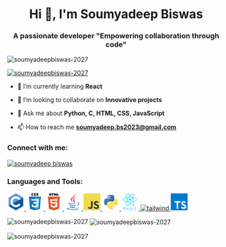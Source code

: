 <h1 align="center">Hi 👋, I'm Soumyadeep Biswas</h1>
<h3 align="center">A passionate developer "Empowering collaboration through code"</h3>

<p align="left"> <img src="https://komarev.com/ghpvc/?username=soumyadeepbiswas-2027&label=Profile%20views&color=0e75b6&style=flat" alt="soumyadeepbiswas-2027" /> </p>

<p align="left"> <a href="https://github.com/ryo-ma/github-profile-trophy"><img src="https://github-profile-trophy.vercel.app/?username=soumyadeepbiswas-2027" alt="soumyadeepbiswas-2027" /></a> </p>

- 🌱 I’m currently learning **React**

- 👯 I’m looking to collaborate on **Innovative projects**

- 💬 Ask me about **Python, C, HTML, CSS, JavaScript**

- 📫 How to reach me **soumyadeep.bs2023@gmail.com**

<h3 align="left">Connect with me:</h3>
<p align="left">
<a href="https://linkedin.com/in/soumyadeep biswas" target="blank"><img align="center" src="https://raw.githubusercontent.com/rahuldkjain/github-profile-readme-generator/master/src/images/icons/Social/linked-in-alt.svg" alt="soumyadeep biswas" height="30" width="40" /></a>
</p>

<h3 align="left">Languages and Tools:</h3>
<p align="left"> <a href="https://www.cprogramming.com/" target="_blank" rel="noreferrer"> <img src="https://raw.githubusercontent.com/devicons/devicon/master/icons/c/c-original.svg" alt="c" width="40" height="40"/> </a> <a href="https://www.w3schools.com/css/" target="_blank" rel="noreferrer"> <img src="https://raw.githubusercontent.com/devicons/devicon/master/icons/css3/css3-original-wordmark.svg" alt="css3" width="40" height="40"/> </a> <a href="https://www.w3.org/html/" target="_blank" rel="noreferrer"> <img src="https://raw.githubusercontent.com/devicons/devicon/master/icons/html5/html5-original-wordmark.svg" alt="html5" width="40" height="40"/> </a> <a href="https://www.java.com" target="_blank" rel="noreferrer"> <img src="https://raw.githubusercontent.com/devicons/devicon/master/icons/java/java-original.svg" alt="java" width="40" height="40"/> </a> <a href="https://developer.mozilla.org/en-US/docs/Web/JavaScript" target="_blank" rel="noreferrer"> <img src="https://raw.githubusercontent.com/devicons/devicon/master/icons/javascript/javascript-original.svg" alt="javascript" width="40" height="40"/> </a> <a href="https://www.python.org" target="_blank" rel="noreferrer"> <img src="https://raw.githubusercontent.com/devicons/devicon/master/icons/python/python-original.svg" alt="python" width="40" height="40"/> </a> <a href="https://reactjs.org/" target="_blank" rel="noreferrer"> <img src="https://raw.githubusercontent.com/devicons/devicon/master/icons/react/react-original-wordmark.svg" alt="react" width="40" height="40"/> </a> <a href="https://tailwindcss.com/" target="_blank" rel="noreferrer"> <img src="https://www.vectorlogo.zone/logos/tailwindcss/tailwindcss-icon.svg" alt="tailwind" width="40" height="40"/> </a> <a href="https://www.typescriptlang.org/" target="_blank" rel="noreferrer"> <img src="https://raw.githubusercontent.com/devicons/devicon/master/icons/typescript/typescript-original.svg" alt="typescript" width="40" height="40"/> </a> </p>

<p><img align="left" src="https://github-readme-stats.vercel.app/api/top-langs?username=soumyadeepbiswas-2027&show_icons=true&locale=en&layout=compact" alt="soumyadeepbiswas-2027" /></p>

<p>&nbsp;<img align="center" src="https://github-readme-stats.vercel.app/api?username=soumyadeepbiswas-2027&show_icons=true&locale=en" alt="soumyadeepbiswas-2027" /></p>

<p><img align="center" src="https://github-readme-streak-stats.herokuapp.com/?user=soumyadeepbiswas-2027&" alt="soumyadeepbiswas-2027" /></p>
